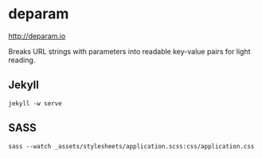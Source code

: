 deparam
=======

http://deparam.io

Breaks URL strings with parameters into readable key-value pairs for light reading.
 
## Jekyll
`jekyll -w serve`

## SASS
`sass --watch _assets/stylesheets/application.scss:css/application.css`

